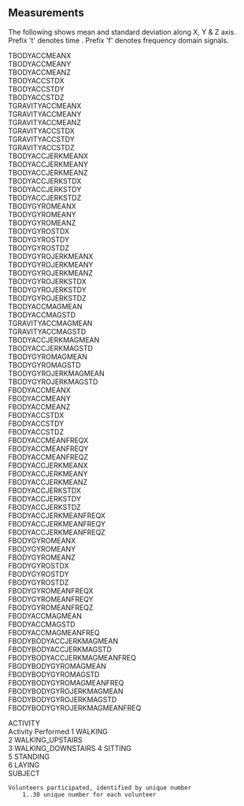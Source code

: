 Measurements
------------
The following shows mean and standard deviation along X, Y & Z axis.
Prefix 't' denotes time .
Prefix 'f' denotes frequency domain signals.

TBODYACCMEANX      
TBODYACCMEANY   
TBODYACCMEANZ               
TBODYACCSTDX                 
TBODYACCSTDY                 
TBODYACCSTDZ                
TGRAVITYACCMEANX             
TGRAVITYACCMEANY             
TGRAVITYACCMEANZ            
TGRAVITYACCSTDX              
TGRAVITYACCSTDY              
TGRAVITYACCSTDZ             
TBODYACCJERKMEANX            
TBODYACCJERKMEANY            
TBODYACCJERKMEANZ           
TBODYACCJERKSTDX             
TBODYACCJERKSTDY             
TBODYACCJERKSTDZ            
TBODYGYROMEANX               
TBODYGYROMEANY               
TBODYGYROMEANZ              
TBODYGYROSTDX                
TBODYGYROSTDY                
TBODYGYROSTDZ               
TBODYGYROJERKMEANX           
TBODYGYROJERKMEANY           
TBODYGYROJERKMEANZ          
TBODYGYROJERKSTDX            
TBODYGYROJERKSTDY            
TBODYGYROJERKSTDZ           
TBODYACCMAGMEAN              
TBODYACCMAGSTD               
TGRAVITYACCMAGMEAN          
TGRAVITYACCMAGSTD            
TBODYACCJERKMAGMEAN          
TBODYACCJERKMAGSTD          
TBODYGYROMAGMEAN             
TBODYGYROMAGSTD              
TBODYGYROJERKMAGMEAN        
TBODYGYROJERKMAGSTD          
FBODYACCMEANX                
FBODYACCMEANY               
FBODYACCMEANZ                
FBODYACCSTDX                 
FBODYACCSTDY                
FBODYACCSTDZ                 
FBODYACCMEANFREQX            
FBODYACCMEANFREQY           
FBODYACCMEANFREQZ            
FBODYACCJERKMEANX            
FBODYACCJERKMEANY           
FBODYACCJERKMEANZ            
FBODYACCJERKSTDX             
FBODYACCJERKSTDY            
FBODYACCJERKSTDZ             
FBODYACCJERKMEANFREQX        
FBODYACCJERKMEANFREQY       
FBODYACCJERKMEANFREQZ        
FBODYGYROMEANX               
FBODYGYROMEANY              
FBODYGYROMEANZ               
FBODYGYROSTDX                
FBODYGYROSTDY               
FBODYGYROSTDZ                
FBODYGYROMEANFREQX           
FBODYGYROMEANFREQY          
FBODYGYROMEANFREQZ           
FBODYACCMAGMEAN              
FBODYACCMAGSTD              
FBODYACCMAGMEANFREQ          
FBODYBODYACCJERKMAGMEAN      
FBODYBODYACCJERKMAGSTD      
FBODYBODYACCJERKMAGMEANFREQ  
FBODYBODYGYROMAGMEAN         
FBODYBODYGYROMAGSTD         
FBODYBODYGYROMAGMEANFREQ     
FBODYBODYGYROJERKMAGMEAN     
FBODYBODYGYROJERKMAGSTD     
FBODYBODYGYROJERKMAGMEANFREQ 

ACTIVITY  
	Activity Performed
		1 WALKING            
		2 WALKING_UPSTAIRS   
		3 WALKING_DOWNSTAIRS 
		4 SITTING            
		5 STANDING          
		6 LAYING                          
SUBJECT 
	
	Volunteers participated, identified by unique number
		1..30 unique number for each volunteer                   
